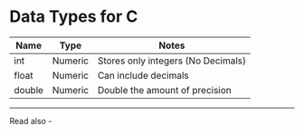 # Data Types for C

| Name   | Type    | Notes                              |
| ------ | ------- | ---------------------------------- |
| int    | Numeric | Stores only integers (No Decimals) |
| float  | Numeric | Can include decimals               |
| double | Numeric | Double the amount of precision                                   |



---
Read also - 